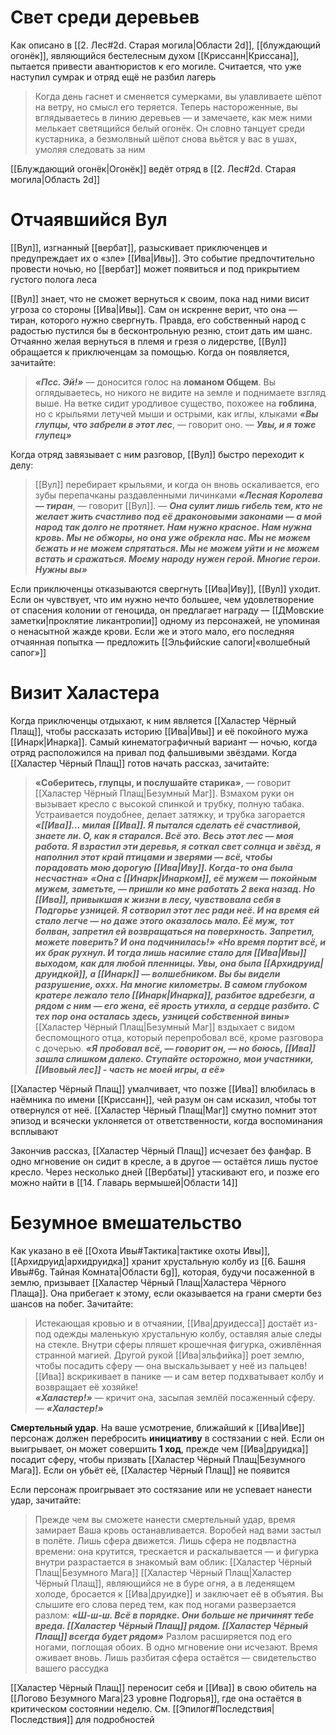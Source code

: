 # Свет среди деревьев

Как описано в [[2. Лес#2d. Старая могила|Области 2d]], [[блуждающий огонёк]], являющийся бестелесным духом [[Криссанн|Криссана]], пытается привести авантюристов к его могиле. Считается, что уже наступил сумрак и отряд ещё не разбил лагерь

>Когда день гаснет и сменяется сумерками, вы улавливаете шёпот на ветру, но смысл его теряется. Теперь настороженные, вы вглядываетесь в линию деревьев — и замечаете, как меж ними мелькает светящийся белый огонёк. Он словно танцует среди кустарника, а безмолвный шёпот снова вьётся у вас в ушах, умоляя следовать за ним

[[Блуждающий огонёк|Огонёк]] ведёт отряд в [[2. Лес#2d. Старая могила|Область 2d]]

# Отчаявшийся Вул

[[Вул]], изгнанный [[вербат]], разыскивает приключенцев и предупреждает их о «зле» [[Ива|Ивы]]. Это событие предпочтительно провести ночью, но [[вербат]] может появиться и под прикрытием густого полога леса

[[Вул]] знает, что не сможет вернуться к своим, пока над ними висит угроза со стороны [[Ива|Ивы]]. Сам он искренне верит, что она — тиран, которого нужно свергнуть. Правда, его собственный народ с радостью пустился бы в бесконтрольную резню, стоит дать им шанс. Отчаянно желая вернуться в племя и грезя о лидерстве, [[Вул]] обращается к приключенцам за помощью. Когда он появляется, зачитайте:

>***«Псс. Эй!»*** — доносится голос на **ломаном Общем**. Вы оглядываетесь, но никого не видите на земле и поднимаете взгляд выше. На ветке сидит уродливое существо, похожее на **гоблина**, но с крыльями летучей мыши и острыми, как иглы, клыками
>***«Вы глупцы, что забрели в этот лес***, — говорит оно. — ***Увы, и я тоже глупец»***

Когда отряд завязывает с ним разговор, [[Вул]] быстро переходит к делу:

>[[Вул]] перебирает крыльями, и когда он вновь оскаливается, его зубы перепачканы раздавленными личинками
>***«Лесная Королева — тиран***, — говорит [[Вул]]. — ***Она сулит лишь гибель тем, кто не желает жить счастливо под её драконовыми законами — а мой народ так долго не протянет. Нам нужно красное. Нам нужна кровь. Мы не обжоры, но она уже обрекла нас. Мы не можем бежать и не можем спрятаться. Мы не можем уйти и не можем встать и сражаться. Моему народу нужен герой. Многие герои. Нужны вы»***

Если приключенцы отказываются свергнуть [[Ива|Иву]], [[Вул]] уходит. Если он чувствует, что им нужно нечто большее, чем удовлетворение от спасения колонии от геноцида, он предлагает награду — [[ДМовские заметки|проклятие ликантропии]] одному из персонажей, не упоминая о ненасытной жажде крови. Если же и этого мало, его последняя отчаянная попытка — предложить [[Эльфийские сапоги|«волшебный сапог»]]

# Визит Халастера

Когда приключенцы отдыхают, к ним является [[Халастер Чёрный Плащ]], чтобы рассказать историю [[Ива|Ивы]] и её покойного мужа [[Инарк|Инарка]]. Самый кинематографичный вариант — ночью, когда отряд расположился на привал под фальшивыми звёздами. Когда [[Халастер Чёрный Плащ]] готов начать рассказ, зачитайте:

>**«Соберитесь, глупцы, и послушайте старика»**, — говорит [[Халастер Чёрный Плащ|Безумный Маг]]. Взмахом руки он вызывает кресло с высокой спинкой и трубку, полную табака. Устраивается поудобнее, делает затяжку, и трубка загорается
>***«[[Ива]]… милая [[Ива]]. Я пытался сделать её счастливой, знаете ли. О, как я старался. Всё это. Весь этот лес — моя работа. Я взрастил эти деревья, я соткал свет солнца и звёзд, я наполнил этот край птицами и зверями — всё, чтобы порадовать мою дорогую [[Ива|Иву]]. Когда-то она была несчастна»*** 
>***«Она с [[Инарк|Инарком]], её мужем — покойным мужем, заметьте, — пришли ко мне работать 2 века назад. Но [[Ива]], привыкшая к жизни в лесу, чувствовала себя в Подгорье узницей. Я сотворил этот лес ради неё. И на время ей стало легче — но даже этого оказалось мало. Её муж, тот болван, запретил ей возвращаться на поверхность. Запретил, можете поверить? И она подчинилась!»***
>***«Но время портит всё, и их брак рухнул. И тогда лишь насилие стало для [[Ива|Ивы]] выходом, как для любой пленницы. Увы, она была [[Архидруид|друидкой]], а [[Инарк]] — волшебником. Вы бы видели разрушение, оххх. На многие километры. В самом глубоком кратере лежало тело [[Инарк|Инарка]], разбитое вдребезги, а рядом с ним — его жена, её ярость утихла, а сердце разбито. С тех пор она осталась здесь, узницей собственной вины»***
>[[Халастер Чёрный Плащ|Безумный Маг]] вздыхает с видом беспомощного отца, который перепробовал всё, кроме разговора с дочерью. ***«Я пробовал всё, — говорит он, — но боюсь, [[Ива]] зашла слишком далеко. Ступайте осторожно, мои участники, [[Ивовый лес]] - часть не моей игры, а её»***

[[Халастер Чёрный Плащ]] умалчивает, что позже [[Ива]] влюбилась в наёмника по имени [[Криссанн]], чей разум он сам исказил, чтобы тот отвернулся от неё. [[Халастер Чёрный Плащ|Маг]] смутно помнит этот эпизод и всячески уклоняется от ответственности, когда воспоминания всплывают

Закончив рассказ, [[Халастер Чёрный Плащ]] исчезает без фанфар. В одно мгновение он сидит в кресле, а в другое — остаётся лишь пустое кресло. Через несколько дней [[Вербаты]] утаскивают его, и позже его можно найти в [[14. Главарь вермышей|Области 14]]

# Безумное вмешательство

Как указано в её [[Охота Ивы#Тактика|тактике охоты Ивы]], [[Архидруид|архидруидка]] хранит хрустальную колбу из [[6. Башня Ивы#6g. Тайная Комната|Области 6g]], которая, будучи посаженной в землю, призывает [[Халастер Чёрный Плащ|Халастера Чёрного Плаща]]. Она прибегает к этому, если оказывается на грани смерти без шансов на побег. Зачитайте:

>Истекающая кровью и в отчаянии, [[Ива|друидесса]] достаёт из-под одежды маленькую хрустальную колбу, оставляя алые следы на стекле. Внутри сферы пляшет крошечная фигурка, оживлённая странной магией. Другой рукой [[Ива|эльфийка]] роет землю, чтобы посадить сферу — она выскальзывает у неё из пальцев! [[Ива]] вскрикивает в панике — и сам ветер подхватывает колбу и возвращает её хозяйке!  
>***«Халастер!»*** — кричит она, засыпая землёй посаженный сферу. — ***«Халастер!»***

**Смертельный удар**. На ваше усмотрение, ближайший к [[Ива|Иве]] персонаж должен перебросить **инициативу** в состязании с ней. Если он выигрывает, он может совершить **1 ход**, прежде чем [[Ива|друидка]] посадит сферу, чтобы призвать [[Халастер Чёрный Плащ|Безумного Мага]]. Если он убьёт её, [[Халастер Чёрный Плащ]] не появится

Если персонаж проигрывает это состязание или не успевает нанести удар, зачитайте:

>Прежде чем вы сможете нанести смертельный удар, время замирает
>Ваша кровь останавливается. Воробей над вами застыл в полёте. Лишь сфера движется. Лишь сфера не подвластна времени: она крутится, трескается и раскалывается — и фигурка внутри разрастается в знакомый вам облик: [[Халастер Чёрный Плащ|Безумного Мага]]
>[[Халастер Чёрный Плащ|Халастер Чёрный Плащ]], являющийся не в буре огня, а в леденящем холоде, бросается к [[Ива|друидке]] и заключает её в объятия. Вы слышите его слова перед тем, как под ногами разверзается разлом:
>***«Ш-ш-ш. Всё в порядке. Они больше не причинят тебе вреда. [[Халастер Чёрный Плащ]] рядом. [[Халастер Чёрный Плащ]] всегда будет рядом»***
>Разлом расширяется под его ногами, поглощая обоих. В одно мгновение они исчезают. Время оживает вновь. Лишь разбитая сфера остаётся — свидетельство вашего рассудка

[[Халастер Чёрный Плащ]] переносит себя и [[Ива]] в свою обитель на [[Логово Безумного Мага|23 уровне Подгорья]], где она остаётся в критическом состоянии неделю. См. [[Эпилог#Последствия|Последствия]] для подробностей